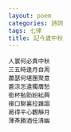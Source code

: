 ```yaml
---
layout: poem
categories: 詩詞
tags: 七律
title: 記今歲中秋
---
```


	人寰何必貴中秋
	三五時逢月自周
	蕭瑟何堪團聚意
	蒼涼怎遣獨膺愁
	銜杯勉助紛紜興
	接口聊襄拉雜謅
	曷得平心觀靜月
	薄茶勝酒任清幽
